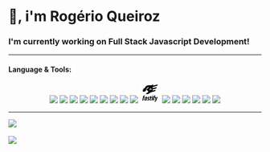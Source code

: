 # 👋, i'm Rogério Queiroz

### I'm currently working on Full Stack Javascript Development!

------

#### Language & Tools:
<div align="center">
	<img width=40 src="https://cdn.jsdelivr.net/gh/devicons/devicon/icons/javascript/javascript-original.svg" />
	<img width=40 src="https://cdn.jsdelivr.net/gh/devicons/devicon/icons/react/react-original.svg" />
	<img width=40  src="https://cdn.icon-icons.com/icons2/2389/PNG/512/expo_logo_icon_145293.png" />
 <img width=40 src="https://cdn.jsdelivr.net/gh/devicons/devicon/icons/vuejs/vuejs-original.svg" />
 <img width=40 src="https://cdn.jsdelivr.net/gh/devicons/devicon/icons/nodejs/nodejs-original.svg" />
 <img width=40  src="https://cdn.jsdelivr.net/gh/devicons/devicon/icons/express/express-original-wordmark.svg" />
 <img width=40 src="https://cdn.jsdelivr.net/gh/devicons/devicon/icons/postgresql/postgresql-original.svg" />
 <img width=40 src="https://cdn.jsdelivr.net/gh/devicons/devicon/icons/mysql/mysql-original.svg" />
 <img width=40 src="https://cdn.jsdelivr.net/gh/devicons/devicon/icons/mongodb/mongodb-original.svg" />
 <img width=40 src="https://raw.githubusercontent.com/github/explore/d236cc6153f7ab3e68694234be43003b74cfe151/topics/fastify/fastify.png" />
 <img width=40  src="https://cdn.jsdelivr.net/gh/devicons/devicon/icons/jest/jest-plain.svg" />
 <img width=40  src="https://cdn.jsdelivr.net/gh/devicons/devicon/icons/mocha/mocha-plain.svg" />
 <img width=40 src="https://cdn.jsdelivr.net/gh/devicons/devicon/icons/webpack/webpack-original.svg" />
 <img width=40  src="https://vitejs.dev/logo.svg" />
 <img width=40  src="https://cdn.jsdelivr.net/gh/devicons/devicon/icons/linux/linux-original.svg" />
 <img width=40  src="https://cdn.jsdelivr.net/gh/devicons/devicon/icons/apple/apple-original.svg" />
</div>

------

![](https://github-readme-stats.vercel.app/api?username=rogeriomq&include_all_commits=true&count_private=true&show_icons=true&theme=vue-dark)

![](https://github-readme-stats.vercel.app/api/top-langs/?username=rogeriomq&layout=compact&hide=java&theme=vue-dark)


